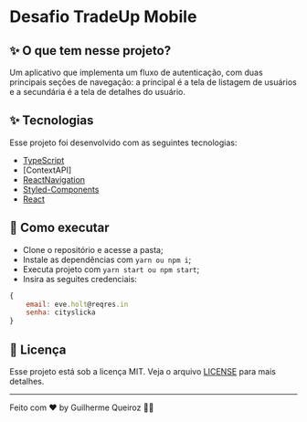 # Desafio TradeUp Mobile

## ✨ O que tem nesse projeto?
Um aplicativo que implementa um fluxo de autenticação, com duas principais seções de navegação: a principal é a tela de listagem de usuários e a secundária é a tela de detalhes do usuário.

## ✨ Tecnologias

Esse projeto foi desenvolvido com as seguintes tecnologias:

- [TypeScript](https://www.typescriptlang.org/)
- [ContextAPI]
- [ReactNavigation](https://reactnavigation.org/)
- [Styled-Components](https://styled-components.com/)
- [React](https://pt-br.reactjs.org/)

## 🚀 Como executar

- Clone o repositório e acesse a pasta;
- Instale as dependências com `yarn ou npm i`;
- Executa projeto com `yarn start ou npm start`;
- Insira as seguites credenciais: 
```js
{
    email: eve.holt@reqres.in
    senha: cityslicka
}
```

## 📄 Licença

Esse projeto está sob a licença MIT. Veja o arquivo [LICENSE](LICENSE) para mais detalhes.

---

Feito com ♥ by Guilherme Queiroz 👋🏻 &nbsp;
